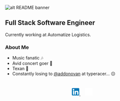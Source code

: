 ![alt README banner](https://github.com/lhardin491/lhardin491/blob/master/assets/banner.png)

## Full Stack Software Engineer

Currently working at Automatize Logistics.

### About Me

- Music fanatic 🎶
- Avid concert goer 🎸
- Texan 🤠
- Constantly losing to [@addonovan](https://github.com/addonovan/) at typeracer... 😔

<div align="center" style="padding: 25px 0;">
  <a href="https://www.linkedin.com/in/luke-hardin-515280162/" style="padding: 8px; width: 24px; height: 24px;">
    <img src="https://github.com/Lhardin491/Lhardin491/blob/master/assets/linkedin.png" alt="Connect on Linkedin" width="24" height="24">
  </a>
  <a href="https://lhardin491.itch.io" style="padding: 8px; width: 24px; height: 24px;">
    <img src="https://github.com/Lhardin491/Lhardin491/blob/master/assets/itchio-textless-white.svg" alt="Check out my games!" width="24" height="24">
  </a>
</div>
